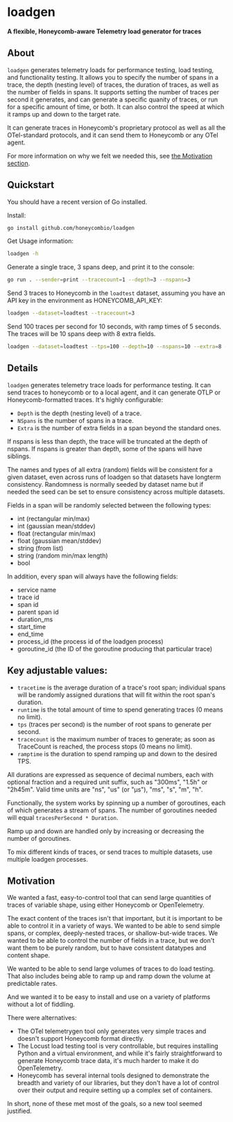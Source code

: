# loadgen

**A flexible, Honeycomb-aware Telemetry load generator for traces**

## About

`loadgen` generates telemetry loads for performance testing, load testing, and
functionality testing. It allows you to specify the number of spans in a trace,
the depth (nesting level) of traces, the duration of traces, as well as the
number of fields in spans. It supports setting the number of traces per second
it generates, and can generate a specific quanity of traces, or run for a
specific amount of time, or both. It can also control the speed at which it
ramps up and down to the target rate.

It can generate traces in Honeycomb's proprietary protocol as well as all the
OTel-standard protocols, and it can send them to Honeycomb or any OTel agent.

For more information on why we felt we needed this, see [the Motivation section](#Motivation).

## Quickstart

You should have a recent version of Go installed.

Install:
```bash
go install github.com/honeycombio/loadgen
```

Get Usage information:
```bash
loadgen -h
```

Generate a single trace, 3 spans deep, and print it to the console:
```bash
go run . --sender=print --tracecount=1 --depth=3 --nspans=3
```

Send 3 traces to Honeycomb in the `loadtest` dataset, assuming you have an API key in the environment as HONEYCOMB_API_KEY:
```bash
loadgen --dataset=loadtest --tracecount=3
```

Send 100 traces per second for 10 seconds, with ramp times of 5 seconds. The traces will be 10 spans deep with 8 extra fields.
```bash
loadgen --dataset=loadtest --tps=100 --depth=10 --nspans=10 --extra=8 --runtime=10s --ramptime=5s
```

## Details

`loadgen` generates telemetry trace loads for performance testing. It can send
traces to honeycomb or to a local agent, and it can generate OTLP or
Honeycomb-formatted traces. It's highly configurable:

- `Depth` is the depth (nesting level) of a trace.
- `NSpans` is the number of spans in a trace.
- `Extra` is the number of extra fields in a span beyond the standard ones.

If nspans is less than depth, the trace will be truncated at the depth of nspans.
If nspans is greater than depth, some of the spans will have siblings.

The names and types of all extra (random) fields will be consistent for a given
dataset, even across runs of loadgen so that datasets have longterm consistency.
Randomness is normally seeded by dataset name but if needed the seed can be set
to ensure consistency across multiple datasets.

Fields in a span will be randomly selected between the following types:
 - int (rectangular min/max)
 - int (gaussian mean/stddev)
 - float (rectangular min/max)
 - float (gaussian mean/stddev)
 - string (from list)
 - string (random min/max length)
 - bool

In addition, every span will always have the following fields:
 - service name
 - trace id
 - span id
 - parent span id
 - duration_ms
 - start_time
 - end_time
 - process_id (the process id of the loadgen process)
 - goroutine_id (the ID of the goroutine producing that particular trace)

## Key adjustable values:

- `tracetime` is the average duration of a trace's root span; individual spans will be randomly assigned durations that will fit within the root span's duration.
- `runtime` is the total amount of time to spend generating traces (0 means no limit).
- `tps` (traces per second) is the number of root spans to generate per second.
- `tracecount` is the maximum number of traces to generate; as soon as TraceCount is reached, the process stops (0 means no limit).
- `ramptime` is the duration to spend ramping up and down to the desired TPS.

All durations are expressed as sequence of decimal numbers, each with optional fraction and a required unit suffix, such as "300ms", "1.5h" or "2h45m". Valid time units are "ns", "us" (or "µs"), "ms", "s", "m", "h".

Functionally, the system works by spinning up a number of goroutines, each of which generates a stream of spans. The number of goroutines needed will equal `tracesPerSecond * Duration`.

Ramp up and down are handled only by increasing or decreasing the number of goroutines.

To mix different kinds of traces, or send traces to multiple datasets, use multiple loadgen processes.

## Motivation

We wanted a fast, easy-to-control tool that can send large quantities of traces
of variable shape, using either Honeycomb or OpenTelemetry.

The exact content of the traces isn't that important, but it is important to be
able to control it in a variety of ways. We wanted to be able to send simple
spans, or complex, deeply-nested traces, or shallow-but-wide traces. We wanted
to be able to control the number of fields in a trace, but we don't want them to
be purely random, but to have consistent datatypes and content shape.

We wanted to be able to send large volumes of traces to do load testing. That
also includes being able to ramp up and ramp down the volume at predictable
rates.

And we wanted it to be easy to install and use on a variety of platforms without
a lot of fiddling.

There were alternatives:

* The OTel telemetrygen tool only generates very simple traces and doesn't support Honeycomb format directly.
* The Locust load testing tool is very controllable, but requires installing Python and a virtual environment, and while it's fairly straightforward to generate Honeycomb trace data, it's much harder to make it do OpenTelemetry.
* Honeycomb has several internal tools designed to demonstrate the breadth and variety of our libraries, but they don't have a lot of control over their output and require setting up a complex set of containers.

In short, none of these met most of the goals, so a new tool seemed justified.
